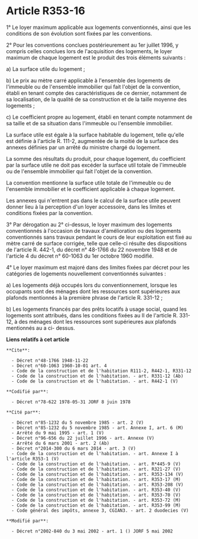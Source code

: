 # Article R353-16

1° Le loyer maximum applicable aux logements conventionnés, ainsi que les conditions de son évolution sont fixées par les
conventions.

2° Pour les conventions conclues postérieurement au 1er juillet 1996, y compris celles conclues lors de l'acquisition des
logements, le loyer maximum de chaque logement est le produit des trois éléments suivants :

a) La surface utile du logement ;

b) Le prix au mètre carré applicable à l'ensemble des logements de l'immeuble ou de l'ensemble immobilier qui fait l'objet de
la convention, établi en tenant compte des caractéristiques de ce dernier, notamment de sa localisation, de la qualité de sa
construction et de la taille moyenne des logements ;

c) Le coefficient propre au logement, établi en tenant compte notamment de sa taille et de sa situation dans l'immeuble ou
l'ensemble immobilier.

La surface utile est égale à la surface habitable du logement, telle qu'elle est définie à l'article R. 111-2, augmentée de
la moitié de la surface des annexes définies par un arrêté du ministre chargé du logement.

La somme des résultats du produit, pour chaque logement, du coefficient par la surface utile ne doit pas excéder la surface
util totale de l'immeuble ou de l'ensemble immobilier qui fait l'objet de la convention.

La convention mentionne la surface utile totale de l'immeuble ou de l'ensemble immobilier et le coefficient applicable à
chaque logement.

Les annexes qui n'entrent pas dans le calcul de la surface utile peuvent donner lieu à la perception d'un loyer accessoire,
dans les limites et conditions fixées par la convention.

3° Par dérogation au 2° ci-dessus, le loyer maximum des logements conventionnés à l'occasion de travaux d'amélioration ou des
logements conventionnés sans travaux pendant le cours de leur exploitation est fixé au mètre carré de surface corrigée, telle
que celle-ci résulte des dispositions de l'article R. 442-1, du décret n° 48-1766 du 22 novembre 1948 et de l'article 4 du
décret n° 60-1063 du 1er octobre 1960 modifié.

4° Le loyer maximum est majoré dans des limites fixées par décret pour les catégories de logements nouvellement conventionnés
suivantes :

a) Les logements déjà occupés lors du conventionnement, lorsque les occupants sont des ménages dont les ressources sont
supérieures aux plafonds mentionnés à la première phrase de l'article R. 331-12 ;

b) Les logements financés par des prêts locatifs à usage social, quand les logements sont attribués, dans les conditions
fixées au II de l'article R. 331-12, à des ménages dont les ressources sont supérieures aux plafonds mentionnés au a ci-
dessus.

**Liens relatifs à cet article**

	**Cite**:

	  - Décret n°48-1766 1948-11-22
	  - Décret n°60-1063 1960-10-01 art. 4
	  - Code de la construction et de l'habitation R111-2, R442-1, R331-12
	  - Code de la construction et de l'habitation. - art. R331-12 (Ab)
	  - Code de la construction et de l'habitation. - art. R442-1 (V)

	**Codifié par**:

	  - Décret n°78-622 1978-05-31 JORF 8 juin 1978

	**Cité par**:

	  - Décret n°85-1232 du 5 novembre 1985 - art. 2 (V)
	  - Décret n°85-1232 du 5 novembre 1985 - art. Annexe I, art. 6 (M)
	  - Arrêté du 9 mai 1995 - art. 1 (V)
	  - Décret n°96-656 du 22 juillet 1996 - art. Annexe (V)
	  - Arrêté du 6 mars 2001 - art. 2 (Ab)
	  - Décret n°2014-300 du 6 mars 2014 - art. 3 (V)
	  - Code de la construction et de l'habitation. - art. Annexe I à l'article R353-1 (V)
	  - Code de la construction et de l'habitation. - art. R*445-9 (V)
	  - Code de la construction et de l'habitation. - art. R321-27 (V)
	  - Code de la construction et de l'habitation. - art. R353-134 (V)
	  - Code de la construction et de l'habitation. - art. R353-17 (M)
	  - Code de la construction et de l'habitation. - art. R353-208 (V)
	  - Code de la construction et de l'habitation. - art. R353-40 (V)
	  - Code de la construction et de l'habitation. - art. R353-70 (V)
	  - Code de la construction et de l'habitation. - art. R353-72 (M)
	  - Code de la construction et de l'habitation. - art. R353-99 (M)
	  - Code général des impôts, annexe 3, CGIAN3. - art. 2 duodecies (V)

	**Modifié par**:

	  - Décret n°2002-840 du 3 mai 2002 - art. 1 () JORF 5 mai 2002

